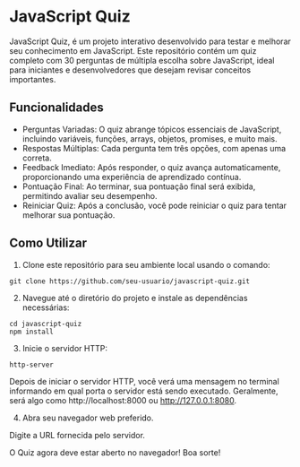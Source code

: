 # JavaScript Quiz

JavaScript Quiz, é um projeto interativo desenvolvido para testar e melhorar seu conhecimento em JavaScript. Este repositório contém um quiz completo com 30 perguntas de múltipla escolha sobre JavaScript, 
ideal para iniciantes e desenvolvedores que desejam revisar conceitos importantes. 

## Funcionalidades

* Perguntas Variadas: O quiz abrange tópicos essenciais de JavaScript, incluindo variáveis, funções, arrays, objetos, promises, e muito mais.
* Respostas Múltiplas: Cada pergunta tem três opções, com apenas uma correta.
* Feedback Imediato: Após responder, o quiz avança automaticamente, proporcionando uma experiência de aprendizado contínua.
* Pontuação Final: Ao terminar, sua pontuação final será exibida, permitindo avaliar seu desempenho.
* Reiniciar Quiz: Após a conclusão, você pode reiniciar o quiz para tentar melhorar sua pontuação.

## Como Utilizar

1. Clone este repositório para seu ambiente local usando o comando:
```
git clone https://github.com/seu-usuario/javascript-quiz.git
```
2. Navegue até o diretório do projeto e instale as dependências necessárias:
```
cd javascript-quiz
npm install
```
3. Inicie o servidor HTTP:
```
http-server
```
Depois de iniciar o servidor HTTP, você verá uma mensagem no terminal informando em qual porta o servidor está sendo executado. Geralmente, será algo como http://localhost:8000 ou http://127.0.0.1:8080.

4. Abra seu navegador web preferido.

Digite a URL fornecida pelo servidor.

O Quiz agora deve estar aberto no navegador! Boa sorte!

   

